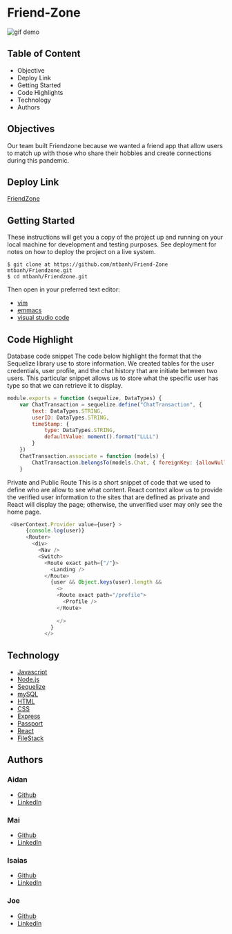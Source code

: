# Friend-Zone

![gif demo](./app-features.gif)

## Table of Content
- Objective
- Deploy Link
- Getting Started
- Code Highlights
- Technology
- Authors

## Objectives
Our team built Friendzone because we wanted a friend app that allow users to match up with those who share their hobbies and create connections during this pandemic. 

## Deploy Link

[FriendZone](https://ucb-mern-friendzone.herokuapp.com/)

## Getting Started
These instructions will get you a copy of the project up and running on your local machine for development and testing purposes. See deployment for notes on how to deploy the project on a live system.

```
$ git clone at https://github.com/mtbanh/Friend-Zone
mtbanh/Friendzone.git
$ cd mtbanh/Friendzone.git

```
Then open in your preferred text editor:
- [vim](https://www.vim.org/) 
- [emmacs](https://www.gnu.org/software/emacs/)
- [visual studio code](https://code.visualstudio.com/) 

## Code Highlight
Database code snippet
The code below highlight the format that the Sequelize library use to store information. We created tables for the user credentials, user profile, and the chat history that are initiate between two users. This particular snippet allows us to store what the specific user has type so that we can retrieve it to display.

```js
module.exports = function (sequelize, DataTypes) {
    var ChatTransaction = sequelize.define("ChatTransaction", {
        text: DataTypes.STRING,
        userID: DataTypes.STRING,
        timeStamp: {
            type: DataTypes.STRING,
            defaultValue: moment().format("LLLL")
        }
    })
    ChatTransaction.associate = function (models) {
        ChatTransaction.belongsTo(models.Chat, { foreignKey: {allowNull:false}})
    }
```
Private and Public Route
This is a short snippet of code that we used to define who are allow to see what content. React context allow us to provide the verified user information to the sites that are defined as private and React will display the page; otherwise, the unverified user may only see the home page. 
```js
 <UserContext.Provider value={user} >
      {console.log(user)}
      <Router>
        <div>
          <Nav />
          <Switch>
            <Route exact path={"/"}>
              <Landing />
            </Route>
              {user && Object.keys(user).length && 
                <>
                <Route exact path="/profile">
                  <Profile />
                </Route>
               
                </>
              }
            </>
```



## Technology
* [Javascript](https://developer.mozilla.org/en-US/docs/Web/JavaScrip)
* [Node.js](https://node.js.org/)
* [Sequelize](https://sequelize.org/)
* [mySQL]()
* [HTML](https://en.wikipedia.org/wiki/HTML5)
* [CSS](https://www.w3.org/Style/CSS/Overview.en.html)
* [Express](https://expressjs.com/)
* [Passport](http://www.passportjs.org/)
* [React]()
* [FileStack]()



## Authors 
### Aidan
- [Github](https://github.com/aidansweeny)
- [LinkedIn](https://www.linkedin.com/in/aidan-sweeny-81075030/)

### Mai
- [Github](https://github.com/mtbanh)
- [LinkedIn](https://www.linkedin.com/in/banhtmai/)


### Isaias
- [Github](https://github.com/idelmundo)
- [LinkedIn](https://www.linkedin.com/in/isaiasdelmundo/)


### Joe
- [Github](https://github.com/jdavis3333)
- [LinkedIn](https://www.linkedin.com/in/joe-davis-a8380232/)
